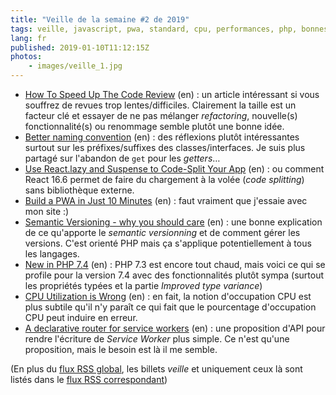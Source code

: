 ```yaml
---
title: "Veille de la semaine #2 de 2019"
tags: veille, javascript, pwa, standard, cpu, performances, php, bonnes pratiques, code, react, git, métier
lang: fr
published: 2019-01-10T11:12:15Z
photos:
    - images/veille_1.jpg
---
```

* [How To Speed Up The Code Review](https://sergeyzhuk.me/2018/12/29/code_review/) (en)&nbsp;: un article intéressant si vous souffrez de revues trop lentes/difficiles. Clairement la taille est un facteur clé et essayer de ne pas mélanger *refactoring*, nouvelle(s) fonctionnalité(s) ou renommage semble plutôt une bonne idée.
* [Better naming convention](https://blog.nikolaposa.in.rs/2019/01/06/better-naming-convention/) (en)&nbsp;: des réflexions plutôt intéressantes surtout sur les préfixes/suffixes des classes/interfaces. Je suis plus partagé sur l'abandon de `get` pour les *getters*…
* [Use React.lazy and Suspense to Code-Split Your App](https://hswolff.com/blog/react-lazy-and-suspense/) (en)&nbsp;: ou comment React 16.6 permet de faire du chargement à la volée (*code splitting*) sans bibliothèque externe.
* [Build a PWA in Just 10 Minutes](https://www.kirupa.com/apps/build_a_pwa.htm) (en)&nbsp;: faut vraiment que j'essaie avec mon site :)
* [Semantic Versioning - why you should care](https://marcelpociot.de/blog/semantic-versioning-explained) (en)&nbsp;: une bonne explication de ce qu'apporte le *semantic versionning* et de comment gérer les versions. C'est orienté PHP mais ça s'applique potentiellement à tous les langages.
* [New in PHP 7.4](https://stitcher.io/blog/new-in-php-74) (en)&nbsp;: PHP 7.3 est encore tout chaud, mais voici ce qui se profile pour la version 7.4 avec des fonctionnalités plutôt sympa (surtout les propriétés typées et la partie *Improved type variance*)
* [CPU Utilization is Wrong](http://www.brendangregg.com/blog/2017-05-09/cpu-utilization-is-wrong.html) (en)&nbsp;: en fait, la notion d'occupation CPU est plus subtile qu'il n'y paraît ce qui fait que le pourcentage d'occupation CPU peut induire en erreur.
* [A declarative router for service workers](https://jakearchibald.com/2019/service-worker-declarative-router/) (en)&nbsp;: une proposition d'API pour rendre l'écriture de *Service Worker* plus simple. Ce n'est qu'une proposition, mais le besoin est là il me semble.


(En plus du [flux RSS global](/rss.xml), les billets *veille*
et uniquement ceux là sont listés dans le [flux RSS correspondant](/rss/veille.xml))
